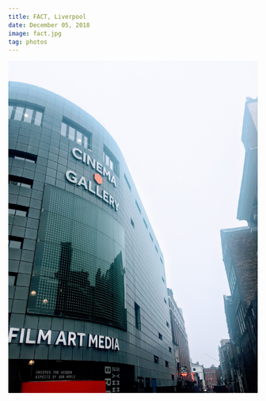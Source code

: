 ```yaml
---
title: FACT, Liverpool
date: December 05, 2018
image: fact.jpg
tag: photos
---
```


![image](/assets/images/fact.jpg)
